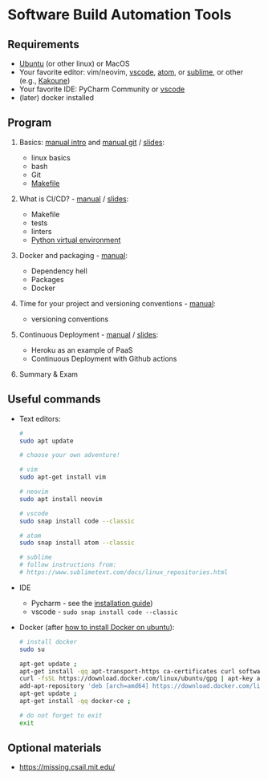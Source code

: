# Software Build Automation Tools

## Requirements

- [Ubuntu](https://wiki.ubuntu.com/Releases) (or other linux) or MacOS
- Your favorite editor: vim/neovim, [vscode](https://code.visualstudio.com/), [atom](https://atom.io/), or [sublime](https://www.sublimetext.com/), or other (e.g., [Kakoune](https://www.redhat.com/sysadmin/kakoune-vi-text-editor))
- Your favorite IDE: PyCharm Community or [vscode](https://code.visualstudio.com/)
- (later) docker installed

## Program

1. Basics: [manual intro](00_intro/README.md) and [manual git](01_exercise/manual.md) / [slides](01_slides/index.pdf):

   - linux basics
   - bash
   - Git
   - [Makefile](01_exercise/example/)

2. What is CI/CD? - [manual](02_exercise/README.md) / [slides](02_slides/index.pdf):

   - Makefile
   - tests
   - linters
   - [Python virtual environment](https://docs.python.org/3/tutorial/venv.html)

3. Docker and packaging - [manual](03_exercise/README.md):

   - Dependency hell
   - Packages
   - Docker

4. Time for your project and versioning conventions - [manual](04_exercise/README.md):

   - versioning conventions

5. Continuous Deployment - [manual](05_exercise/README.md) / [slides](05_slides/index.pdf):

   - Heroku as an example of PaaS
   - Continuous Deployment with Github actions

6. Summary & Exam  <!-- [15/15] -->

## Useful commands

- Text editors:

  ```bash
  # 
  sudo apt update
  
  # choose your own adventure!
  
  # vim
  sudo apt-get install vim
  
  # neovim
  sudo apt install neovim
  
  # vscode
  sudo snap install code --classic
  
  # atom
  sudo snap install atom --classic
  
  # sublime
  # follow instructions from:
  # https://www.sublimetext.com/docs/linux_repositories.html
  ```

- IDE

  - Pycharm - see the [installation guide](https://www.jetbrains.com/help/pycharm/installation-guide.html#toolbox))
  - vscode - `sudo snap install code --classic`

- Docker (after [how to install Docker on ubuntu](https://docs.docker.com/engine/install/ubuntu/#installation-methods)):

   ```bash
   # install docker
   sudo su

   apt-get update ;
   apt-get install -qq apt-transport-https ca-certificates curl software-properties-common ;
   curl -fsSL https://download.docker.com/linux/ubuntu/gpg | apt-key add - ;
   add-apt-repository 'deb [arch=amd64] https://download.docker.com/linux/ubuntu '$(lsb_release -cs)' stable' ;
   apt-get update ;
   apt-get install -qq docker-ce ;

   # do not forget to exit
   exit
   ```

## Optional materials

- https://missing.csail.mit.edu/



